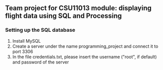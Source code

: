 ## Team project for CSU11013 module: displaying flight data using SQL and Processing


### Setting up the SQL database
1. Install MySQL
2. Create a server under the name programming_project and connect it to port 3306
3. In the file credentials.txt, please insert the username ("root", if default) and password of the server
